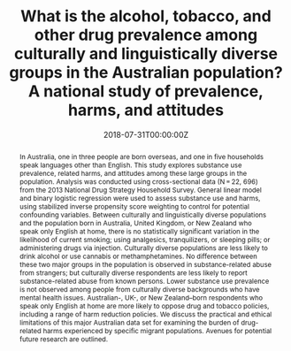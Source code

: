 ﻿---
abstract: "In Australia, one in three people are born overseas, and one in five households speak languages other than English. This study explores substance use prevalence, related harms, and attitudes among these large groups in the population. Analysis was conducted using cross-sectional data (N = 22, 696) from the 2013 National Drug Strategy Household Survey. General linear model and binary logistic regression were used to assess substance use and harms, using stabilized inverse propensity score weighting to control for potential confounding variables. Between culturally and linguistically diverse populations and the population born in Australia, United Kingdom, or New Zealand who speak only English at home, there is no statistically significant variation in the likelihood of current smoking; using analgesics, tranquilizers, or sleeping pills; or administering drugs via injection. Culturally diverse populations are less likely to drink alcohol or use cannabis or methamphetamines. No difference between these two major groups in the population is observed in substance-related abuse from strangers; but culturally diverse respondents are less likely to report substance-related abuse from known persons. Lower substance use prevalence is not observed among people from culturally diverse backgrounds who have mental health issues. Australian-, UK-, or New Zealand–born respondents who speak only English at home are more likely to oppose drug and tobacco policies, including a range of harm reduction policies. We discuss the practical and ethical limitations of this major Australian data set for examining the burden of drug-related harms experienced by specific migrant populations. Avenues for potential future research are outlined."
authors:
- Rachel Rowe
- Y Gavriel Ansara
- Alison Jaworski
- Peter Higgs
- Philip J Clare
date: "2018-07-31T00:00:00Z"
doi: "10.1080/15332640.2018.1484310"
featured: false
image:
  caption: 'Image credit: [**South-West Sydney PHN**]'
  focal_point: ""
  preview_only: false
projects: []
publication: 'Drug and Alcohol Dependence 204'
publication_short: ""
publication_types:
- "2"
publishDate: "2018-07-31T00:00:00Z"
summary: An analysis of the association between parental supply of alcohol and drinking pattersn across adolescence.
tags:
- Source Themes
url_source: "https://www.tandfonline.com/doi/abs/10.1080/15332640.2018.1484310"
title: "What is the alcohol, tobacco, and other drug prevalence among culturally and linguistically diverse groups in the Australian population? A national study of prevalence, harms, and attitudes"
---
